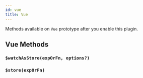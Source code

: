 ```yaml
---
id: vue
title: Vue
---
```


Methods available on `Vue` prototype after you enable this plugin.

## Vue Methods

### `$watchAsStore(expOrFn, options?)`

### `$store(expOrFn)`
